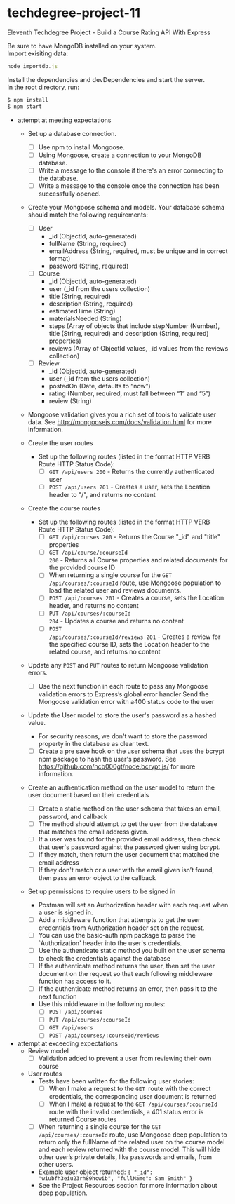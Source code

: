 # techdegree-project-11
Eleventh Techdegree Project - Build a Course Rating API With Express

Be sure to have MongoDB installed on your system.<br>
Import exisiting data:
```javascript
node importdb.js
```
Install the dependencies and devDependencies and start the server.<br>
In the root directory, run:
```sh
$ npm install
$ npm start
```

* attempt at meeting expectations
    * Set up a database connection.
        - [ ] Use npm to install Mongoose.
        - [ ] Using Mongoose, create a connection to your MongoDB database.
        - [ ] Write a message to the console if there's an error connecting to the database.
        - [ ] Write a message to the console once the connection has been successfully opened.

    * Create your Mongoose schema and models. Your database schema should match the following requirements:

        - [ ] User
            <ul>
                <li>_id (ObjectId, auto-generated)</li>
                <li>fullName (String, required)</li>
                <li>emailAddress (String, required, must be unique and in correct format)</li>
                <li>password (String, required)</li>
            </ul>
        - [ ] Course
            <ul>
                <li>_id (ObjectId, auto-generated)</li>
                <li>user (_id from the users collection)</li>
                <li>title (String, required)</li>
                <li>description (String, required)</li>
                <li>estimatedTime (String)</li>
                <li>materialsNeeded (String)</li>
                <li>steps (Array of objects that include stepNumber (Number), title (String, required) and description (String, required) properties)</li>
                <li>reviews (Array of ObjectId values, _id values from the reviews collection)</li>
            </ul>
        - [ ] Review
            <ul>
            <li>_id (ObjectId, auto-generated)</li>
            <li>user (_id from the users collection)</li>
            <li>postedOn (Date, defaults to “now”)</li>
            <li>rating (Number, required, must fall between “1” and “5”)</li>
            <li>review (String)</li>
            </ul>
    * Mongoose validation gives you a rich set of tools to validate user data. See http://mongoosejs.com/docs/validation.html for more information.

    * Create the user routes

        * Set up the following routes (listed in the format HTTP VERB Route HTTP Status Code):
            - [ ] <code>GET /api/users 200</code> - Returns the currently authenticated user
            - [ ] <code>POST /api/users 201</code> - Creates a user, sets the Location header to "/", and returns no content

    * Create the course routes

        * Set up the following routes (listed in the format HTTP VERB Route HTTP Status Code):
            - [ ] <code>GET /api/courses 200</code> - Returns the Course "_id" and "title" properties
            - [ ] <code>GET /api/course/:courseId 200</code> - Returns all Course properties and related documents for the provided course ID
            - [ ] When returning a single course for the <code>GET /api/courses/:courseId</code> route, use Mongoose population to load the related user and reviews documents.
            - [ ] <code>POST /api/courses 201</code> - Creates a course, sets the Location header, and returns no content
            - [ ] <code>PUT /api/courses/:courseId 204</code> - Updates a course and returns no content
            - [ ] <code>POST /api/courses/:courseId/reviews 201</code> - Creates a review for the specified course ID, sets the Location header to the related course, and returns no content

    * Update any <code>POST</code> and <code>PUT</code> routes to return Mongoose validation errors.

        - [ ] Use the next function in each route to pass any Mongoose validation errors to Express’s global error handler
        Send the Mongoose validation error with a400 status code to the user

    * Update the User model to store the user's password as a hashed value.

        * For security reasons, we don't want to store the password property in the database as clear text.
        - [ ] Create a pre save hook on the user schema that uses the bcrypt npm package to hash the user's password.
        See https://github.com/ncb000gt/node.bcrypt.js/ for more information.

    * Create an authentication method on the user model to return the user document based on their credentials

        - [ ] Create a static method on the user schema that takes an email, password, and callback
        - [ ] The method should attempt to get the user from the database that matches the email address given.
        - [ ] If a user was found for the provided email address, then check that user's password against the password given using bcrypt.
        - [ ] If they match, then return the user document that matched the email address
        - [ ] If they don't match or a user with the email given isn’t found, then pass an error object to the callback

    * Set up permissions to require users to be signed in
        * Postman will set an Authorization header with each request when a user is signed in.
        - [ ] Add a middleware function that attempts to get the user credentials from Authorization header set on the request.
        - [ ] You can use the basic-auth npm package to parse the `Authorization' header into the user's credentials.
        - [ ] Use the authenticate static method you built on the user schema to check the credentials against the database
        - [ ] If the authenticate method returns the user, then set the user document on the request so that each following middleware function has access to it.
        - [ ] If the authenticate method returns an error, then pass it to the next function
        * Use this middleware in the following routes:
            - [ ] ```POST /api/courses```
            - [ ] ```PUT /api/courses/:courseId```
            - [ ] ```GET /api/users```
            - [ ] ```POST /api/courses/:courseId/reviews```

* attempt at exceeding expectations
    * Review model
        - [ ] Validation added to prevent a user from reviewing their own course
    * User routes
        * Tests have been written for the following user stories:
            - [ ] When I make a request to the <code>GET </code>route with the correct credentials, the corresponding user document is returned
            - [ ] When I make a request to the <code>GET /api/courses/:courseId</code> route with the invalid credentials, a 401 status error is returned
    Course routes
        - [ ] When returning a single course for the <code>GET /api/courses/:courseId</code> route, use Mongoose deep population to return only the fullName of the related user on the course model and each review returned with the course model. This will hide other user’s private details, like passwords and emails, from other users.
        * Example user object returned: <code>{ "_id": "wiubfh3eiu23rh89hcwib", "fullName": Sam Smith" } </code>
        * See the Project Resources section for more information about deep population.

